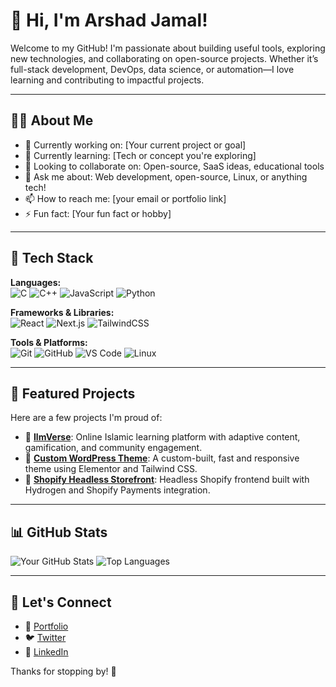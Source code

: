 # 👋 Hi, I'm Arshad Jamal!

Welcome to my GitHub! I'm passionate about building useful tools, exploring new technologies, and collaborating on open-source projects. Whether it’s full-stack development, DevOps, data science, or automation—I love learning and contributing to impactful projects.

---

## 🧑‍💻 About Me

- 🔭 Currently working on: [Your current project or goal]
- 🌱 Currently learning: [Tech or concept you're exploring]
- 👯 Looking to collaborate on: Open-source, SaaS ideas, educational tools
- 💬 Ask me about: Web development, open-source, Linux, or anything tech!
- 📫 How to reach me: [your email or portfolio link]
- ⚡ Fun fact: [Your fun fact or hobby]

---

## 🚀 Tech Stack

**Languages:**  
![C](https://img.shields.io/badge/C-A8B9CC?style=flat&logo=c&logoColor=black)
![C++](https://img.shields.io/badge/C++-00599C?style=flat&logo=c%2B%2B&logoColor=white)
![JavaScript](https://img.shields.io/badge/JavaScript-F7DF1E?style=flat&logo=javascript&logoColor=black)
![Python](https://img.shields.io/badge/Python-3776AB?style=flat&logo=python&logoColor=white)

**Frameworks & Libraries:**  
![React](https://img.shields.io/badge/React-20232A?style=flat&logo=react&logoColor=61DAFB)
![Next.js](https://img.shields.io/badge/Next.js-000000?style=flat&logo=next.js&logoColor=white)
![TailwindCSS](https://img.shields.io/badge/TailwindCSS-06B6D4?style=flat&logo=tailwind-css&logoColor=white)

**Tools & Platforms:**  
![Git](https://img.shields.io/badge/Git-F05032?style=flat&logo=git&logoColor=white)
![GitHub](https://img.shields.io/badge/GitHub-181717?style=flat&logo=github&logoColor=white)
![VS Code](https://img.shields.io/badge/VS%20Code-007ACC?style=flat&logo=visual-studio-code&logoColor=white)
![Linux](https://img.shields.io/badge/Linux-FCC624?style=flat&logo=linux&logoColor=black)

---

## 📌 Featured Projects

Here are a few projects I'm proud of:

- 🔗 [**IlmVerse**](https://github.com/your-username/ilmverse): Online Islamic learning platform with adaptive content, gamification, and community engagement.
- 🔗 [**Custom WordPress Theme**](https://github.com/your-username/wp-theme): A custom-built, fast and responsive theme using Elementor and Tailwind CSS.
- 🔗 [**Shopify Headless Storefront**](https://github.com/your-username/shopify-hydrogen): Headless Shopify frontend built with Hydrogen and Shopify Payments integration.

---

## 📊 GitHub Stats

![Your GitHub Stats](https://github-readme-stats.vercel.app/api?username=your-username&show_icons=true&theme=default)
![Top Languages](https://github-readme-stats.vercel.app/api/top-langs/?username=your-username&layout=compact)

---

## 🧭 Let's Connect

- 💼 [Portfolio](https://yourportfolio.com)
- 🐦 [Twitter](https://twitter.com/yourhandle)
- 💼 [LinkedIn](https://linkedin.com/in/yourhandle)

Thanks for stopping by! 👋
